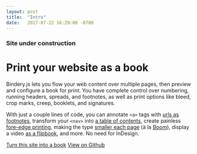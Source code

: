 ```yaml
---
layout: post
title:  "Intro"
date:   2017-07-22 16:29:06 -0700
---
```


### <span class="warn">Site under construction</span>
<!-- # Design printable books with <span class="sc">html</span> and <span class="sc">css</span> -->
# Print your website as a book

Bindery.js lets you flow your web content over multiple pages, then preview and configure a book for print. You have complete control over numbering, running headers, spreads, and footnotes, as well as print options like bleed, crop marks, creep, booklets, and signatures.

With just a couple lines of code, you can annotate `<a>` tags with [<span class="sc">url</span>s as footnotes](https://github.com/evnbr/bindery/tree/master/example), transform your `<nav>` into [a table of contents](#), create painless [fore-edge printing](https://github.com/evnbr/bindery/tree/master/example), making the type [smaller each page](https://github.com/evnbr/bindery/tree/master/example) (à la [Boom](http://www.nytimes.com/2007/03/18/style/18iht-DESIGN19.4945906.html)), display a video [as a flipbook](https://github.com/evnbr/bindery/tree/master/example), and more. No need for InDesign.

<a class="btn" href="#" class="btn">Turn this site into a book</a> <a href="#" class="btn">View on Github </a>
<!-- <span id="stars"></span> -->
<script> setStars(); </script>
